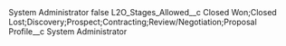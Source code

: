 <?xml version="1.0" encoding="UTF-8"?>
<CustomMetadata xmlns="http://soap.sforce.com/2006/04/metadata" xmlns:xsi="http://www.w3.org/2001/XMLSchema-instance" xmlns:xsd="http://www.w3.org/2001/XMLSchema">
    <label>System Administrator</label>
    <protected>false</protected>
    <values>
        <field>L2O_Stages_Allowed__c</field>
        <value xsi:type="xsd:string">Closed Won;Closed Lost;Discovery;Prospect;Contracting;Review/Negotiation;Proposal</value>
    </values>
    <values>
        <field>Profile__c</field>
        <value xsi:type="xsd:string">System Administrator</value>
    </values>
</CustomMetadata>
